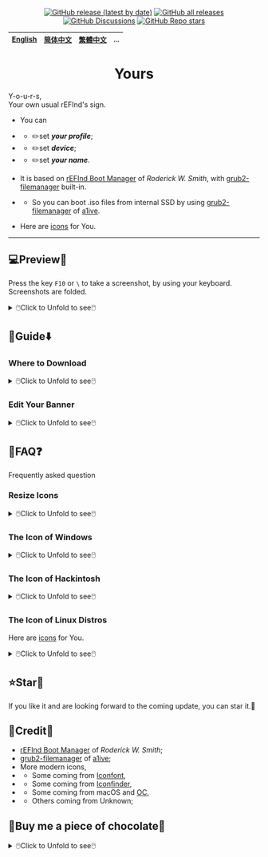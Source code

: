 <div align="center">

[![GitHub release (latest by date)](https://img.shields.io/github/v/release/M-L-P/Yours)](https://github.com/M-L-P/Yours/releases/latest)
[![GitHub all releases](https://img.shields.io/github/downloads/M-L-P/Yours/total)](https://github.com/M-L-P/Yours/releases)
[![GitHub Discussions](https://img.shields.io/github/discussions/M-L-P/Yours)](https://github.com/M-L-P/Yours/discussions)
[![GitHub Repo stars](https://img.shields.io/github/stars/M-L-P/Yours?style=social)](https://github.com/M-L-P/Yours/stargazers)

</div>

[English](README.md)|[简体中文](README-自述文件.md)|[繁體中文](README-繁體中文.md)|...
--|--|--|--

<h1 align="center">Yours</h1>
Y-o-u-r-s,<br/>
Your own usual rEFInd's sign.

- You can
- - ✏️set ___your profile___;
- - ✏️set ___device___;
- - ✏️set ___your name___.

- It is based on [rEFInd Boot Manager](http://www.rodsbooks.com/refind/) of *Roderick W. Smith*, with [grub2-filemanager](https://github.com/a1ive/grub2-filemanager) built-in.
- - So you can boot .iso files from internal SSD by using [grub2-filemanager](https://github.com/a1ive/grub2-filemanager) of [a1ive](https://github.com/a1ive).
- Here are [icons](https://github.com/M-L-P/icons) for You.
-----------------------------------------------------------------------------------------------------------------------------------

## 💻️Preview👀
Press the key `F10` or `\` to take a screenshot, by using your keyboard.<br/>
Screenshots are folded.
<details>
<summary>🖱️Click to Unfold to see🖱️</summary>
<img src="https://raw.githubusercontent.com/M-L-P/.github/main/screenshots/Yours/B.big.png">
<img src="https://raw.githubusercontent.com/M-L-P/.github/main/screenshots/Yours/B.small.png">
<img src="https://raw.githubusercontent.com/M-L-P/.github/main/screenshots/Yours/M.big.png">
<img src="https://raw.githubusercontent.com/M-L-P/.github/main/screenshots/Yours/M.small.png">
<img src="https://raw.githubusercontent.com/M-L-P/.github/main/screenshots/Yours/1080p.B.big.png">
<img src="https://raw.githubusercontent.com/M-L-P/.github/main/screenshots/Yours/1080p.B.small.png">
<img src="https://raw.githubusercontent.com/M-L-P/.github/main/screenshots/Yours/1080p.M.big.png">
<img src="https://raw.githubusercontent.com/M-L-P/.github/main/screenshots/Yours/1080p.M.small.png">

</details>


## 🧭Guide⬇️

### Where to Download
<details>
<summary>🖱️Click to Unfold to see🖱️</summary>

#### For UEFI Firmware
If your device meets the requirements,
- 64bit UEFI supported;
- GPU/vBIOS UEFI supported;

You should use [Yours-UEFI](https://github.com/M-L-P/Yours-UEFI).

#### For Legacy BIOS
Else,
- NOT supporting 64bit UEFI,
- - 32bit UEFI supported;
- - Only Legacy BIOS without UEFI supported;
- GPU/vBIOS UEFI not supported; (See the picture)

![image](https://user-images.githubusercontent.com/69227436/213923710-120c5a02-30ea-4005-b2fe-c8e9adc7b6d7.png)

You should use [Yours-LegacyBIOS](https://github.com/M-L-P/Yours-LegacyBIOS).

#### For Hyper-V
Download .vhdx from [Releases](https://github.com/M-L-P/Yours/releases).
</details>

### Edit Your Banner

<details>
<summary>🖱️Click to Unfold to see🖱️</summary>

- For 1K screen, open `EFI\Yours\Settings\display\1K\BannerEditor.pptx` by using Microsoft PowerPoint 2021+;
- For 2K screen, open `EFI\Yours\Settings\display\2K\BannerEditor.pptx` by using Microsoft PowerPoint 2021+;
- Edit to set your profile, device and your name;
- Save as a PNG;
- Edit `EFI\Yours\Settings\display\display.conf` to set the new made as the banner.

<img src="Settings/display/1K/M.L.P.png"><br/>
<img src="Settings/display/1K/BannerEditor.png">
</details>

## 📝FAQ❓️
Frequently asked question

### Resize Icons
<details>
<summary>🖱️Click to Unfold to see🖱️</summary>

- edit `EFI\Yours\Settings\display\display.conf`

Icon Size|Token|Screen Resolutions|Examples
--|--|--|--
Original Size|`small_icon_size 48` `big_icon_size 128`|Resolutions < `1024x768`|`800x600` and so on
Double Size|`small_icon_size 96` `big_icon_size 256`|`1024x768` ≤ Resolutions < `1920x1080`|`1024x768`,`1366x768`,`1440x900` and so on
Treble Size|`small_icon_size 144` `big_icon_size 384`|Resolutions ≥ `1920x1080`|`1080P`,`2K`,`4K` and so on

</details>

### The Icon of Windows
<details>
<summary>🖱️Click to Unfold to see🖱️</summary>

No matter which version of Windows you are using,<br/>
you should copy its icon,<br/>
from `EFI\Yours\Settings\icon\Windows` to `EFI\Yours\Settings\icon\showing`,<br/>
and rename it `os_win8.png`.<br/>
It is because rEFInd is taking `os_win8.png` as the icon of `Windows Boot Manager`.<br/>
</details>

### The Icon of Hackintosh
<details>
<summary>🖱️Click to Unfold to see🖱️</summary>
In order to ensure that the graphical interface is going to be not interrupted by codes,<br/>
You need to perform the following steps.

#### For OpenCore
- Set `LauncherOption=System` by editing `config.plist`;
- Cut your EFI files into `EFI\Yours\efi\OC`;
- Edit `refind.conf` to enable `include /EFI/Yours/Settings/menuentry/examples/OpenCore.conf` with `#` deleted;

#### For CloverBootloader
- Cut your EFI files into `EFI\Yours\efi\CLOVER`;
- Edit `refind.conf` to enable `include /EFI/Yours/Settings/menuentry/examples/CLOVER.conf` with `#` deleted;

</details>

### The Icon of Linux Distros
Here are [icons](https://github.com/M-L-P/icons/tree/main/PNGs/Linux) for You.

<details>
<summary>🖱️Click to Unfold to see🖱️</summary>

- find and download which icons you need from [here](https://github.com/M-L-P/icons/tree/main/PNGs/Linux);
- Rename the PNG files,
- - `os_$NAME.png` is the icon of `ESP: \EFI\$NAME\grubx64.efi`;
- Copy into `ESP: \EFI\Yours\Settings\icon\showing`;
</details>

## ⭐Star🌟
If you like it and are looking forward to the coming update, you can star it.💫

## 🎉Credit🎊
- [rEFInd Boot Manager](http://www.rodsbooks.com/refind/) of *Roderick W. Smith*;
- [grub2-filemanager](https://github.com/a1ive/grub2-filemanager) of [a1ive](https://github.com/a1ive);
- More modern icons,
- - Some coming from [Iconfont](https://www.iconfont.cn/),
- - Some coming from [Iconfinder](https://www.iconfinder.com/),
- - Some coming from macOS and [OC](https://github.com/acidanthera/OpenCorePkg),
- - Others coming from Unknown;

## 🧁Buy me a piece of chocolate🍫
<details>
<summary>🖱️Click to Unfold to see🖱️</summary>
I have no father; No man celebrates my birthday; No man buys me a cake🎂.<br/>
If you are willing, please treat me to a piece of chocolate🍫.<br/>
I need chocolate🍫 to help me release endorphins and dopamine to get rid of pain.<br/>
I would be very grateful to you, fairy lady🧚 or handsome knight🦸‍♂️.<br/>
<img src="https://github.com/M-L-P/Yours/assets/69227436/f094f056-9420-4dd5-beec-4ccecff20a1e" width="300px"><br/>
<img src="https://github.com/M-L-P/Yours/assets/69227436/8608e193-3c4d-4926-8171-7944e881d95f" width="300px">

[The List of Fairy Lady🧚 or Handsome kKnight🦸‍♂️](https://github.com/M-L-P/.github/blob/main/list/README.md)
</details>